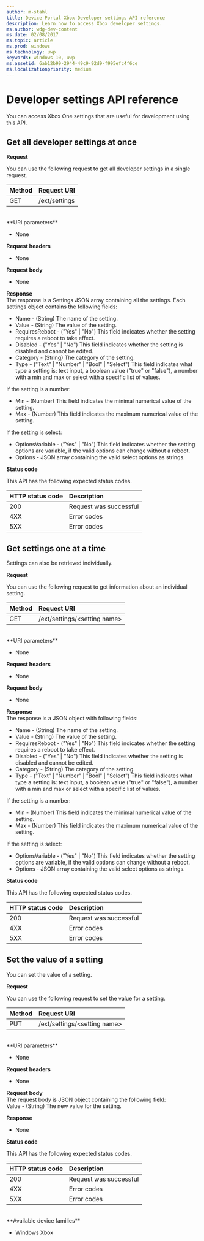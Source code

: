 ```yaml
---
author: m-stahl
title: Device Portal Xbox Developer settings API reference
description: Learn how to access Xbox developer settings.
ms.author: wdg-dev-content
ms.date: 02/08/2017
ms.topic: article
ms.prod: windows
ms.technology: uwp
keywords: windows 10, uwp
ms.assetid: 6ab12b99-2944-49c9-92d9-f995efc4f6ce
ms.localizationpriority: medium
---
```


# Developer settings API reference   
You can access Xbox One settings that are useful for development using this API.

## Get all developer settings at once

**Request**

You can use the following request to get all developer settings in a single request.

Method      | Request URI
:------     | :-----
GET | /ext/settings
<br />
**URI parameters**

- None

**Request headers**

- None

**Request body**

- None

**Response**   
The response is a Settings JSON array containing all the settings. Each settings object contains the following fields:

* Name - (String) The name of the setting.
* Value - (String) The value of the setting.
* RequiresReboot - ("Yes" | "No") This field indicates whether the setting requires a reboot to take effect.
* Disabled - ("Yes" | "No") This field indicates whether the setting is disabled and cannot be edited.
* Category - (String) The category of the setting.
* Type - ("Text" | "Number" | "Bool" | "Select") This field indicates what type a setting is: text input, a boolean value ("true" or "false"), a number with a min and max or select with a specific list of values.

If the setting is a number:
* Min - (Number) This field indicates the minimal numerical value of the setting.
* Max - (Number) This field indicates the maximum numerical value of the setting.

If the setting is select:
* OptionsVariable - ("Yes" | "No") This field indicates whether the setting options are variable, if the valid options can change without a reboot.
* Options - JSON array containing the valid select options as strings.

**Status code**

This API has the following expected status codes.

HTTP status code      | Description
:------     | :-----
200 | Request was successful
4XX | Error codes
5XX | Error codes

## Get settings one at a time
Settings can also be retrieved individually.

**Request**

You can use the following request to get information about an individual setting.

Method      | Request URI
:------     | :-----
GET | /ext/settings/\<setting name\>
<br />
**URI parameters**

- None

**Request headers**

- None

**Request body**

- None

**Response**   
The response is a JSON object with following fields:

* Name - (String) The name of the setting.
* Value - (String) The value of the setting.
* RequiresReboot - ("Yes" | "No") This field indicates whether the setting requires a reboot to take effect.
* Disabled - ("Yes" | "No") This field indicates whether the setting is disabled and cannot be edited.
* Category - (String) The category of the setting.
* Type - ("Text" | "Number" | "Bool" | "Select") This field indicates what type a setting is: text input, a boolean value ("true" or "false"), a number with a min and max or select with a specific list of values.

If the setting is a number:
* Min - (Number) This field indicates the minimal numerical value of the setting.
* Max - (Number) This field indicates the maximum numerical value of the setting.

If the setting is select:
* OptionsVariable - ("Yes" | "No") This field indicates whether the setting options are variable, if the valid options can change without a reboot.
* Options - JSON array containing the valid select options as strings.

**Status code**

This API has the following expected status codes.

HTTP status code      | Description
:------     | :-----
200 | Request was successful
4XX | Error codes
5XX | Error codes

## Set the value of a setting
You can set the value of a setting.

**Request**

You can use the following request to set the value for a setting.

Method      | Request URI
:------     | :-----
PUT | /ext/settings/\<setting name\>
<br />
**URI parameters**

- None

**Request headers**

- None

**Request body**   
The request body is JSON object containing the following field:   
Value - (String) The new value for the setting.

**Response**   

- None

**Status code**

This API has the following expected status codes.

HTTP status code      | Description
:------     | :-----
200 | Request was successful
4XX | Error codes
5XX | Error codes

<br />
**Available device families**

* Windows Xbox